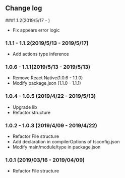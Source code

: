 ## Change log

###1.1.2(2019/5/17 - )

- Fix appears error logic

### 1.1.1 - 1.1.2(2019/5/13 - 2019/5/17)

- Add actions type inference

### 1.0.6 - 1.1.1(2019/5/13 - 2019/5/13)

- Remove React Native(1.0.6 - 1.1.0)
- Modify package.json (1.1.0 - 1.1.1)

### 1.0.4 - 1.0.5 (2019/4/22 - 2019/5/13)

- Upgrade lib
- Refactor structure

### 1.0.2 - 1.0.3 (2019/4/09 - 2019/4/22)

- Refactor File structure
- Add declaration in compilerOptions of tsconfig.json
- Modify main/module/type in package.json

### 1.0.1 (2019/03/16 - 2019/04/09)

- Refactor File structure
